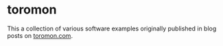 # toromon

This a collection of various software examples originally published in blog 
posts on [toromon.com](http://toromon.com/).